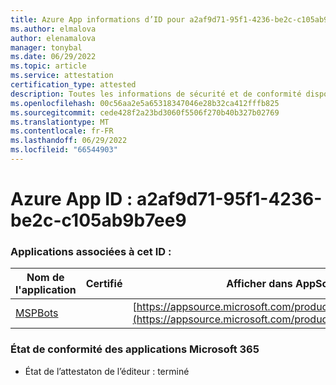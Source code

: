 ```yaml
---
title: Azure App informations d’ID pour a2af9d71-95f1-4236-be2c-c105ab9b7ee9
ms.author: elmalova
author: elenamalova
manager: tonybal
ms.date: 06/29/2022
ms.topic: article
ms.service: attestation
certification_type: attested
description: Toutes les informations de sécurité et de conformité disponibles pour a2af9d71-95f1-4236-be2c-c105ab9b7ee9.
ms.openlocfilehash: 00c56aa2e5a65318347046e28b32ca412fffb825
ms.sourcegitcommit: cede428f2a23bd3060f5506f270b40b327b02769
ms.translationtype: MT
ms.contentlocale: fr-FR
ms.lasthandoff: 06/29/2022
ms.locfileid: "66544903"
---
```

# <a name="azure-app-id-a2af9d71-95f1-4236-be2c-c105ab9b7ee9"></a>Azure App ID : a2af9d71-95f1-4236-be2c-c105ab9b7ee9


### <a name="apps-associated-with-this-id"></a>Applications associées à cet ID :
| **Nom de l'application** | **Certifié** | **Afficher dans AppSource** |
|--------------|---------------|-----------------------|
| [MSPBots](../forward/WA200001128.md) |  | [https://appsource.microsoft.com/product/office/WA200001128](https://appsource.microsoft.com/product/office/WA200001128) |

### <a name="microsoft-365-app-compliance-status"></a>État de conformité des applications Microsoft 365
- État de l’attestaton de l’éditeur : terminé
